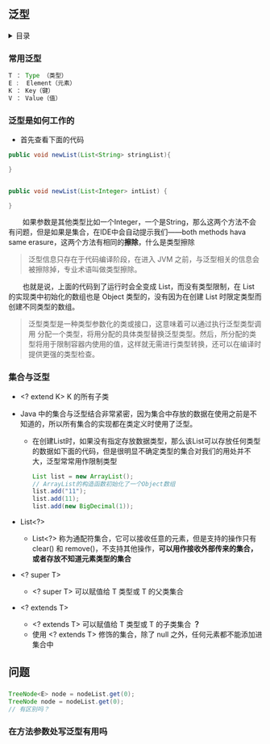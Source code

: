 ## 泛型

<details>
  <summary>目录</summary>

  [常用泛型](#常用泛型)  
  [泛型如何工作](#集合与泛型)  
  [集合与泛型](#集合与泛型)
</details>

### 常用泛型
```java
T ： Type （类型） 
E :  Element（元素） 
K ： Key（键） 
V ： Value（值） 
```

### 泛型是如何工作的
- 首先查看下面的代码
```java
public void newList(List<String> stringList){

}


public void newList(List<Integer> intList) {

}
```
&emsp;&emsp;如果参数是其他类型比如一个Integer，一个是String，那么这两个方法不会有问题，但是如果是集合，在IDE中会自动提示我们——both methods hava same erasure，这两个方法有相同的**擦除**，什么是类型擦除
>泛型信息只存在于代码编译阶段，在进入 JVM 之前，与泛型相关的信息会被擦除掉，专业术语叫做类型擦除。

&emsp;&emsp;也就是说，上面的代码到了运行时会全变成 List，而没有类型限制，在 List 的实现类中初始化的数组也是 Object 类型的，没有因为在创建 List 时限定类型而创建不同类型的数组。
>泛型类型是一种类型参数化的类或接口，这意味着可以通过执行泛型类型调用 分配一个类型，将用分配的具体类型替换泛型类型。然后，所分配的类型将用于限制容器内使用的值，这样就无需进行类型转换，还可以在编译时提供更强的类型检查。

### 集合与泛型
- \<? extend K> K 的所有子类  

- Java 中的集合与泛型结合非常紧密，因为集合中存放的数据在使用之前是不知道的，所以所有集合的实现都在类定义时使用了泛型。
    - 在创建List时，如果没有指定存放数据类型，那么该List可以存放任何类型的数据如下面的代码，但是很明显不确定类型的集合对我们的用处并不大，泛型常常用作限制类型
        ```java
        List list = new ArrayList();
        // ArrayList的构造函数初始化了一个Object数组
        list.add("11");
        list.add(11);
        list.add(new BigDecimal(1));
        ```
- List<?> 
    - List<?> 称为通配符集合，它可以接收任意的元素，但是支持的操作只有 clear() 和 remove()，不支持其他操作，**可以用作接收外部传来的集合，或者存放不知道元素类型的集合**

- \<? super T>
    - \<? super T> 可以赋值给 T 类型或 T 的父类集合
- \<? extends T>
    - \<? extends T> 可以赋值给 T 类型或 T 的子类集合 **？** 
    - 使用 <? extends T> 修饰的集合，除了 null 之外，任何元素都不能添加进集合中

## 问题

### 
<!-- TODO -->
```java
TreeNode<E> node = nodeList.get(0);
TreeNode node = nodeList.get(0);
// 有区别吗？
```

### 在方法参数处写泛型有用吗